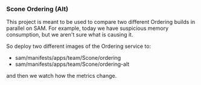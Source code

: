 ### Scone Ordering (Alt)

This project is meant to be used to compare two different Ordering builds in parallel on SAM.
For example, today we have suspicious memory consumption, but we aren't sure what is causing it.

So deploy two different images of the Ordering service to:
- sam/manifests/apps/team/Scone/ordering
- sam/manifests/apps/team/Scone/ordering-alt

and then we watch how the metrics change.
